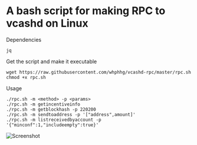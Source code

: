 # A bash script for making RPC to vcashd on Linux

Dependencies
```
jq
```

Get the script and make it executable
```
wget https://raw.githubusercontent.com/whphhg/vcashd-rpc/master/rpc.sh
chmod +x rpc.sh
```

Usage
```
./rpc.sh -m <method> -p <params>
./rpc.sh -m getincentiveinfo
./rpc.sh -m getblockhash -p 220200
./rpc.sh -m sendtoaddress -p '["address",amount]'
./rpc.sh -m listreceivedbyaccount -p '{"minconf":1,"includeempty":true}'
```

![Screenshot](http://i.imgur.com/Ab0SvOp.jpg)
